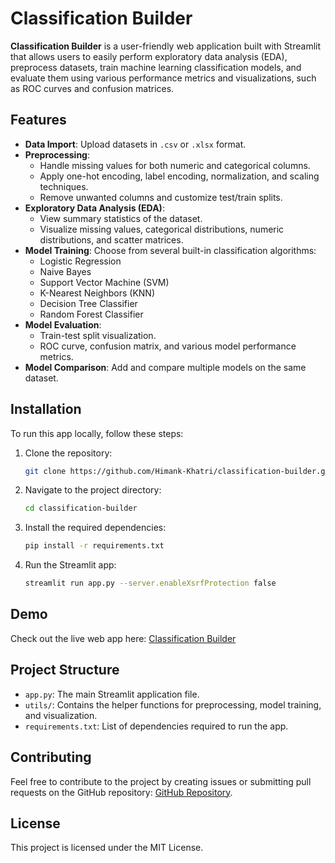 # Classification Builder

**Classification Builder** is a user-friendly web application built with Streamlit that allows users to easily perform exploratory data analysis (EDA), preprocess datasets, train machine learning classification models, and evaluate them using various performance metrics and visualizations, such as ROC curves and confusion matrices.

## Features

- **Data Import**: Upload datasets in `.csv` or `.xlsx` format.
- **Preprocessing**:
  - Handle missing values for both numeric and categorical columns.
  - Apply one-hot encoding, label encoding, normalization, and scaling techniques.
  - Remove unwanted columns and customize test/train splits.
- **Exploratory Data Analysis (EDA)**:
  - View summary statistics of the dataset.
  - Visualize missing values, categorical distributions, numeric distributions, and scatter matrices.
- **Model Training**: Choose from several built-in classification algorithms:
  - Logistic Regression
  - Naive Bayes
  - Support Vector Machine (SVM)
  - K-Nearest Neighbors (KNN)
  - Decision Tree Classifier
  - Random Forest Classifier
- **Model Evaluation**:
  - Train-test split visualization.
  - ROC curve, confusion matrix, and various model performance metrics.
- **Model Comparison**: Add and compare multiple models on the same dataset.

## Installation

To run this app locally, follow these steps:

1. Clone the repository:

    ```bash
    git clone https://github.com/Himank-Khatri/classification-builder.git
    ```

2. Navigate to the project directory:

    ```bash
    cd classification-builder
    ```

3. Install the required dependencies:

    ```bash
    pip install -r requirements.txt
    ```

4. Run the Streamlit app:

    ```bash
    streamlit run app.py --server.enableXsrfProtection false
    ```

## Demo

Check out the live web app here: [Classification Builder](https://classification-builder.streamlit.app/)

## Project Structure

- `app.py`: The main Streamlit application file.
- `utils/`: Contains the helper functions for preprocessing, model training, and visualization.
- `requirements.txt`: List of dependencies required to run the app.

## Contributing

Feel free to contribute to the project by creating issues or submitting pull requests on the GitHub repository: [GitHub Repository](https://github.com/Himank-Khatri/classification-builder/).

## License

This project is licensed under the MIT License.
